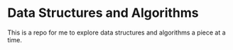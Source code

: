 # Data Structures and Algorithms

This is a repo for me to explore data structures and algorithms a piece at a time.
